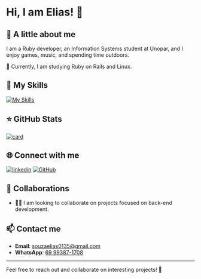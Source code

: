 # Hi, I am Elias! 👋

## 🚀 A little about me
I am a Ruby developer, an Information Systems student at Unopar, and I enjoy games, music, and spending time outdoors.

🔭 Currently, I am studying Ruby on Rails and Linux.

## 🚀 My Skills
[![My Skills](https://skillicons.dev/icons?i=ruby,js)](https://skillicons.dev)

## ⭐ GitHub Stats

[![card](https://github-readme-stats.vercel.app/api?username=eliasSouza0&theme=tokyonight&show_icons=true)](https://github.com/anuraghazra/github-readme-stats)

## 🌐 Connect with me
[![linkedin](https://img.shields.io/badge/linkedin-0A66C2?style=for-the-badge&logo=linkedin&logoColor=white)](https://www.linkedin.com/in/elias-souza-8144a0333/)
[![GitHub](https://img.shields.io/badge/GitHub-181717?style=for-the-badge&logo=github&logoColor=white)](https://github.com/eliasSouza0)

## 🤝 Collaborations
- 👯‍♀️ I am looking to collaborate on projects focused on back-end development.

## 📫 Contact me
- **Email**: [souzaelias0135@gmail.com](mailto:souzaelias0135@gmail.com)
- **WhatsApp**: [69 99387-1708](https://wa.me/5569999843730)

---

Feel free to reach out and collaborate on interesting projects! 🚀
